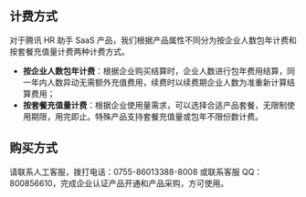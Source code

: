 ## 计费方式
对于腾讯 HR 助手 SaaS 产品，我们根据产品属性不同分为按企业人数包年计费和按套餐充值量计费两种计费方式。
- **按企业人数包年计费**：根据企业购买结算时，企业人数进行包年费用结算，同一年内人数异动无需额外充值费用，续费时以续费期企业人数为准重新计算结算费用；
- **按套餐充值量计费**：根据企业使用量需求，可以选择合适产品套餐，无限制使用期限，用完即止。特殊产品支持套餐充值量或包年不限份数计费。

## 购买方式
请联系人工客服，拨打电话：0755-86013388-8008 或联系客服 QQ：800856610，完成企业认证产品开通和产品采购，方可使用。


